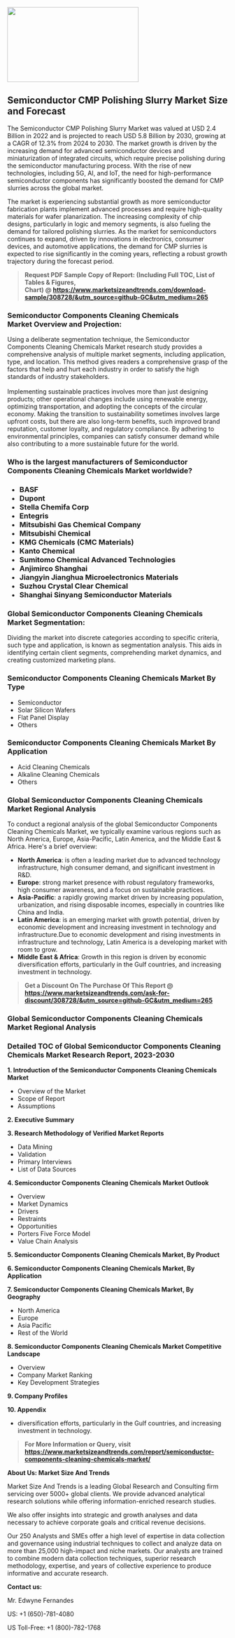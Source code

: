 <p><img class="alignnone size-medium wp-image-20088" src="https://ffe5etoiles.com/wp-content/uploads/2024/12/MST1-300x171.png" alt="" width="300" height="171" /></p><h2>Semiconductor CMP Polishing Slurry Market Size and Forecast</h2><p>The Semiconductor CMP Polishing Slurry Market was valued at USD 2.4 Billion in 2022 and is projected to reach USD 5.8 Billion by 2030, growing at a CAGR of 12.3% from 2024 to 2030. The market growth is driven by the increasing demand for advanced semiconductor devices and miniaturization of integrated circuits, which require precise polishing during the semiconductor manufacturing process. With the rise of new technologies, including 5G, AI, and IoT, the need for high-performance semiconductor components has significantly boosted the demand for CMP slurries across the global market.</p><p>The market is experiencing substantial growth as more semiconductor fabrication plants implement advanced processes and require high-quality materials for wafer planarization. The increasing complexity of chip designs, particularly in logic and memory segments, is also fueling the demand for tailored polishing slurries. As the market for semiconductors continues to expand, driven by innovations in electronics, consumer devices, and automotive applications, the demand for CMP slurries is expected to rise significantly in the coming years, reflecting a robust growth trajectory during the forecast period.</p></p><blockquote id="" class=""><strong>Request PDF Sample Copy of Report: (Including Full TOC, List of Tables &amp; Figures, Chart)&nbsp;@&nbsp;<strong><a href="https://www.marketsizeandtrends.com/download-sample/308728/&utm_source=github-GC&utm_medium=265" target="_blank">https://www.marketsizeandtrends.com/download-sample/308728/&utm_source=github-GC&utm_medium=265</a></strong></strong></blockquote><h3 id="" class="">Semiconductor Components Cleaning Chemicals Market&nbsp;Overview and Projection:</h3><p id="" class="">Using a deliberate segmentation technique, the Semiconductor Components Cleaning Chemicals Market research study provides a comprehensive analysis of multiple market segments, including application, type, and location. This method gives readers a comprehensive grasp of the factors that help and hurt each industry in order to satisfy the high standards of industry stakeholders. <br /> <br />Implementing sustainable practices involves more than just designing products; other operational changes include using renewable energy, optimizing transportation, and adopting the concepts of the circular economy. Making the transition to sustainability sometimes involves large upfront costs, but there are also long-term benefits, such improved brand reputation, customer loyalty, and regulatory compliance. By adhering to environmental principles, companies can satisfy consumer demand while also contributing to a more sustainable future for the world.</p><h3 id="" class="">Who is the largest manufacturers of&nbsp;Semiconductor Components Cleaning Chemicals Market worldwide?</h3><h3 class=""><p><ul><li>BASF </li><li> Dupont </li><li> Stella Chemifa Corp </li><li> Entegris </li><li> Mitsubishi Gas Chemical Company </li><li> Mitsubishi Chemical </li><li> KMG Chemicals (CMC Materials) </li><li> Kanto Chemical </li><li> Sumitomo Chemical Advanced Technologies </li><li> Anjimirco Shanghai </li><li> Jiangyin Jianghua Microelectronics Materials </li><li> Suzhou Crystal Clear Chemical </li><li> Shanghai Sinyang Semiconductor Materials</li></ul></p></h3><h3 id="" class="">Global&nbsp;Semiconductor Components Cleaning Chemicals Market Segmentation:</h3><p id="" class="">Dividing the market into discrete categories according to specific criteria, such type and application, is known as segmentation analysis. This aids in identifying certain client segments, comprehending market dynamics, and creating customized marketing plans.</p><h3 id="" class="">Semiconductor Components Cleaning Chemicals Market&nbsp;By Type</h3><p><p><ul><li>Semiconductor</li><li> Solar Silicon Wafers</li><li> Flat Panel Display</li><li> Others</p></li></ul></p></p><h3 id="" class="">Semiconductor Components Cleaning Chemicals Market&nbsp;By Application</h3><p class=""><p><ul><li>Acid Cleaning Chemicals</li><li> Alkaline Cleaning Chemicals</li><li> Others</li></ul></p></p><h3 id="" class="">Global Semiconductor Components Cleaning Chemicals Market Regional Analysis</h3><p id="" class="">To conduct a regional analysis of the global Semiconductor Components Cleaning Chemicals Market, we typically examine various regions such as North America, Europe, Asia-Pacific, Latin America, and the Middle East &amp; Africa. Here's a brief overview:</p><ul><li><strong>North America</strong>: is often a leading market due to advanced technology infrastructure, high consumer demand, and significant investment in R&amp;D.</li><li><strong>Europe</strong>: strong market presence with robust regulatory frameworks, high consumer awareness, and a focus on sustainable practices.</li><li><strong>Asia-Pacific</strong>: a rapidly growing market driven by increasing population, urbanization, and rising disposable incomes, especially in countries like China and India.</li><li><strong>Latin America</strong>: is an emerging market with growth potential, driven by economic development and increasing investment in technology and infrastructure.Due to economic development and rising investments in infrastructure and technology, Latin America is a developing market with room to grow.</li><li><strong>Middle East &amp; Africa</strong>: Growth in this region is driven by economic diversification efforts, particularly in the Gulf countries, and increasing investment in technology.</li></ul><blockquote id="" class=""><strong>Get a Discount On The Purchase Of This Report @ <strong><a href="https://www.marketsizeandtrends.com/ask-for-discount/308728/&utm_source=github-GC&utm_medium=265" target="_blank">https://www.marketsizeandtrends.com/ask-for-discount/308728/&utm_source=github-GC&utm_medium=265</a></strong></strong></blockquote><h3 id="" class="">Global Semiconductor Components Cleaning Chemicals Market Regional Analysis</h3><h3 id="" class="">Detailed TOC of Global Semiconductor Components Cleaning Chemicals Market Research Report, 2023-2030</h3><p id="" class=""><strong>1. Introduction of the Semiconductor Components Cleaning Chemicals Market</strong></p><ul><li>Overview of the Market</li><li>Scope of Report</li><li>Assumptions</li></ul><p id="" class=""><strong>2. Executive Summary</strong></p><p id="" class=""><strong>3. Research Methodology of Verified Market Reports</strong></p><ul><li>Data Mining</li><li>Validation</li><li>Primary Interviews</li><li>List of Data Sources</li></ul><p id="" class=""><strong>4. Semiconductor Components Cleaning Chemicals Market Outlook</strong></p><ul><li>Overview</li><li>Market Dynamics</li><li>Drivers</li><li>Restraints</li><li>Opportunities</li><li>Porters Five Force Model</li><li>Value Chain Analysis</li></ul><p id="" class=""><strong>5. Semiconductor Components Cleaning Chemicals Market, By Product</strong></p><p id="" class=""><strong>6. Semiconductor Components Cleaning Chemicals Market, By Application</strong></p><p id="" class=""><strong>7. Semiconductor Components Cleaning Chemicals Market, By Geography</strong></p><ul><li>North America</li><li>Europe</li><li>Asia Pacific</li><li>Rest of the World</li></ul><p id="" class=""><strong>8. Semiconductor Components Cleaning Chemicals Market Competitive Landscape</strong></p><ul><li>Overview</li><li>Company Market Ranking</li><li>Key Development Strategies</li></ul><p id="" class=""><strong>9. Company Profiles</strong></p><p id="" class=""><strong>10. Appendix</strong></p><ul><li>diversification efforts, particularly in the Gulf countries, and increasing investment in technology.</li></ul><blockquote id="" class=""><strong>For More Information or Query, visit <strong><strong><a href="https://www.marketsizeandtrends.com/report/semiconductor-components-cleaning-chemicals-market/" target="_blank">https://www.marketsizeandtrends.com/report/semiconductor-components-cleaning-chemicals-market/</a></strong></strong></strong></blockquote><p id="" class=""><strong>About Us: Market Size And Trends</strong></p><p id="" class="">Market Size And Trends is a leading Global Research and Consulting firm servicing over 5000+ global clients. We provide advanced analytical research solutions while offering information-enriched research studies.</p><p id="" class="">We also offer insights into strategic and growth analyses and data necessary to achieve corporate goals and critical revenue decisions.</p><p id="" class="">Our 250 Analysts and SMEs offer a high level of expertise in data collection and governance using industrial techniques to collect and analyze data on more than 25,000 high-impact and niche markets. Our analysts are trained to combine modern data collection techniques, superior research methodology, expertise, and years of collective experience to produce informative and accurate research.</p><p id="" class=""><strong>Contact us:</strong></p><p id="" class="">Mr. Edwyne Fernandes</p><p id="" class="">US: +1 (650)-781-4080</p><p id="" class="">US Toll-Free: +1 (800)-782-1768</p>
